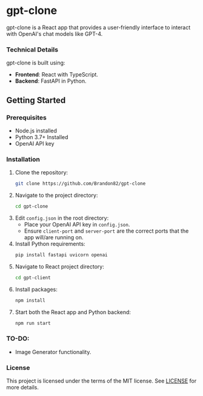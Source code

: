 # gpt-clone

gpt-clone is a React app that provides a user-friendly interface to interact with OpenAI's chat models like GPT-4.

### Technical Details
gpt-clone is built using:
- **Frontend**: React with TypeScript.
- **Backend**: FastAPI in Python.

## Getting Started

### Prerequisites
- Node.js installed
- Python 3.7+ Installed
- OpenAI API key

### Installation
1. Clone the repository:
   ```bash
   git clone https://github.com/Brandon82/gpt-clone
   ```
2. Navigate to the project directory:
   ```bash
   cd gpt-clone
   ```
3. Edit `config.json` in the root directory:
   - Place your OpenAI API key in `config.json`.
   - Ensure `client-port` and `server-port` are the correct ports that the app will/are running on.
4. Install Python requirements:
   ```bash
   pip install fastapi uvicorn openai
   ```
5. Navigate to React project directory:
   ```bash
   cd gpt-client
   ```
6. Install packages:
   ```bash
   npm install
   ```
7. Start both the React app and Python backend:
   ```bash
   npm run start
   ```

### TO-DO:
- Image Generator functionality.

### License
This project is licensed under the terms of the MIT license. See [LICENSE](LICENSE) for more details.

